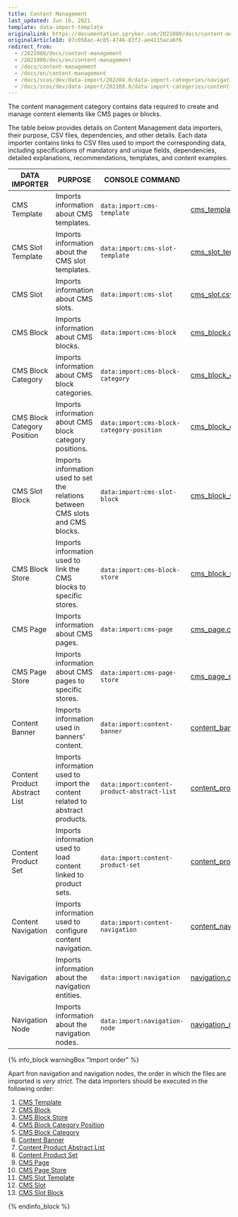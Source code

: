 ```yaml
---
title: Content Management
last_updated: Jun 16, 2021
template: data-import-template
originalLink: https://documentation.spryker.com/2021080/docs/content-management
originalArticleId: 07c058ac-4c85-4746-83f2-ae4115aca6f6
redirect_from:
  - /2021080/docs/content-management
  - /2021080/docs/en/content-management
  - /docs/content-management
  - /docs/en/content-management
  - /docs/scos/dev/data-import/202204.0/data-import-categories/navigation-setup/navigation-setup.html
  - /docs/scos/dev/data-import/202108.0/data-import-categories/content-management/content-management.html
---
```


The content management category contains data required to create and manage content elements like CMS pages or blocks.

The table below provides details on Content Management data importers, their purpose, CSV files, dependencies, and other details. Each data importer contains links to CSV files used to import the corresponding data, including specifications of mandatory and unique fields, dependencies, detailed explanations, recommendations, templates, and content examples.

| DATA IMPORTER | PURPOSE | CONSOLE COMMAND | FILES | DEPENDENCIES |
| --- | --- | --- | --- |--- |
| CMS Template   | Imports information about CMS templates. |`data:import:cms-template` |[ cms_template.csv](/docs/scos/dev/data-import/{{page.version}}/data-import-categories/content-management/file-details-cms-template.csv.html)|None |
| CMS Slot Template  | Imports information about the CMS slot templates. |`data:import:cms-slot-template` | [cms_slot_template.csv](/docs/scos/dev/data-import/{{page.version}}/data-import-categories/content-management/file-details-cms-slot-template.csv.html)| None|
| CMS Slot  | Imports information about CMS slots. |`data:import:cms-slot` |[cms_slot.csv](/docs/scos/dev/data-import/{{page.version}}/data-import-categories/content-management/file-details-cms-slot.csv.html) |None |
| CMS Block  | Imports information about CMS blocks. |`data:import:cms-block` | [cms_block.csv](/docs/scos/dev/data-import/{{page.version}}/data-import-categories/content-management/file-details-cms-block.csv.html)|None |
| CMS Block Category  |Imports information about CMS block categories. |`data:import:cms-block-category` | [cms_block_category.csv](/docs/scos/dev/data-import/{{page.version}}/data-import-categories/content-management/file-details-cms-block-category.csv.html)|[cms_block_category_position.csv](/docs/scos/dev/data-import/{{page.version}}/data-import-categories/content-management/file-details-cms-block-category-postion.csv.html) |
| CMS Block Category Position  |Imports information about CMS block category positions. |`data:import:cms-block-category-position` |[cms_block_category_position.csv](/docs/scos/dev/data-import/{{page.version}}/data-import-categories/content-management/file-details-cms-block-category-postion.csv.html)|None |
| CMS Slot Block  | Imports information used to set the relations between CMS slots and CMS blocks.|`data:import:cms-slot-block` | [cms_block_store.csv](/docs/scos/dev/data-import/{{page.version}}/data-import-categories/content-management/file-details-cms-block-store.csv.html)| <ul><li>[cms_slot.csv](/docs/scos/dev/data-import/{{page.version}}/data-import-categories/content-management/file-details-cms-slot.csv.html)</li><li>[cms_block.csv](/docs/scos/dev/data-import/{{page.version}}/data-import-categories/content-management/file-details-cms-block.csv.html)</li></ul> |
| CMS Block Store  | Imports information used to link the CMS blocks to specific stores. |`data:import:cms-block-store` | [cms_block_store.csv](/docs/scos/dev/data-import/{{page.version}}/data-import-categories/content-management/file-details-cms-block-store.csv.html)| <ul><li>[cms_block.csv](/docs/scos/dev/data-import/{{page.version}}/data-import-categories/content-management/file-details-cms-block.csv.html)</li><li>**stores.php** configuration file of demo shop PHP project</li></ul> |
| CMS Page | Imports information about CMS pages. |`data:import:cms-page` |[cms_page.csv](/docs/scos/dev/data-import/{{page.version}}/data-import-categories/content-management/file-details-cms-page.csv.html) |[cms_template.csv](/docs/scos/dev/data-import/{{page.version}}/data-import-categories/content-management/file-details-cms-template.csv.html) |
| CMS Page Store  | Imports information about CMS pages to specific stores. |`data:import:cms-page-store` |[cms_page_store.csv](/docs/scos/dev/data-import/{{page.version}}/data-import-categories/content-management/file-details-cms-page-store.csv.html) | <ul><li>[cms_page.csv](/docs/scos/dev/data-import/{{page.version}}/data-import-categories/content-management/file-details-cms-page.csv.html)</li><li>**stores.php** configuration file of demo shop PHP project</li></ul>|
| Content Banner | Imports information used in banners' content. |`data:import:content-banner` |[content_banner.csv](/docs/scos/dev/data-import/{{page.version}}/data-import-categories/content-management/file-details-content-banner.csv.html) |[glossary.csv](/docs/scos/dev/data-import/{{page.version}}/data-import-categories/commerce-setup/file-details-glossary.csv.html) |
| Content Product Abstract List  |Imports information used to import the content related to abstract products.  |`data:import:content-product-abstract-list` |[content_product_abstract_list.csv](/docs/scos/dev/data-import/{{page.version}}/data-import-categories/content-management/file-details-content-product-abstract-list.csv.html) |[product_abstract.csv](/docs/scos/dev/data-import/{{page.version}}/data-import-categories/catalog-setup/products/file-details-product-abstract.csv.html)|
| Content Product Set  |Imports information used to load content linked to product sets.  |`data:import:content-product-set` | [content_product_set.csv](/docs/scos/dev/data-import/{{page.version}}/data-import-categories/content-management/file-details-content-product-set.csv.html)| [product_set.csv](/docs/scos/dev/data-import/{{page.version}}/data-import-categories/merchandising-setup/product-merchandising/file-details-product-set.csv.html)|
| Content Navigation | Imports information used to configure content navigation.|`data:import:content-navigation` | [content_navigation.csv](/docs/scos/dev/data-import/{{page.version}}/data-import-categories/content-management/file-details-content-navigation.csv.html) | [navigation.csv](/docs/scos/dev/data-import/{{page.version}}/data-import-categories/navigation-setup/file-details-navigation.csv.html) |
| Navigation | Imports information about the navigation entities. |`data:import:navigation` | [navigation.csv](/docs/scos/dev/data-import/{{page.version}}/data-import-categories/navigation-setup/file-details-navigation.csv.html) |None |
| Navigation Node | Imports information about the navigation nodes. |`data:import:navigation-node` |[ navigation_node.csv](/docs/scos/dev/data-import/{{page.version}}/data-import-categories/navigation-setup/file-details-navigation-node.csv.html) | <ul><li>[navigation.csv](/docs/scos/dev/data-import/{{page.version}}/data-import-categories/navigation-setup/file-details-navigation.csv.html)</li><li>[glossary.csv](/docs/scos/dev/data-import/{{page.version}}/data-import-categories/commerce-setup/file-details-glossary.csv.html)</li></ul>|


{% info_block warningBox "Import order" %}

Apart fron navigation and navigation nodes, the order in which the files are imported is *very strict*. The data importers should be executed in the following order:

1. [CMS Template](/docs/scos/dev/data-import/{{page.version}}/data-import-categories/content-management/file-details-cms-template.csv.html)
2. [CMS Block](/docs/scos/dev/data-import/{{page.version}}/data-import-categories/content-management/file-details-cms-block.csv.html)
3. [CMS Block Store](/docs/scos/dev/data-import/{{page.version}}/data-import-categories/content-management/file-details-cms-block-store.csv.html)
4. [CMS Block Category Position](/docs/scos/dev/data-import/{{page.version}}/data-import-categories/content-management/file-details-cms-block-category-postion.csv.html)
5. [CMS Block Category](/docs/scos/dev/data-import/{{page.version}}/data-import-categories/content-management/file-details-cms-block-category.csv.html)
6. [Content Banner](/docs/scos/dev/data-import/{{page.version}}/data-import-categories/content-management/file-details-content-banner.csv.html)
7. [Content Product Abstract List](/docs/scos/dev/data-import/{{page.version}}/data-import-categories/content-management/file-details-content-product-abstract-list.csv.html)
8. [Content Product Set](/docs/scos/dev/data-import/{{page.version}}/data-import-categories/content-management/file-details-content-product-set.csv.html)
9. [CMS Page](/docs/scos/dev/data-import/{{page.version}}/data-import-categories/content-management/file-details-cms-page.csv.html)
10. [CMS Page Store](/docs/scos/dev/data-import/{{page.version}}/data-import-categories/content-management/file-details-cms-page-store.csv.html)
11. [CMS Slot Template](/docs/scos/dev/data-import/{{page.version}}/data-import-categories/content-management/file-details-cms-slot-template.csv.html)
12. [CMS Slot](/docs/scos/dev/data-import/{{page.version}}/data-import-categories/content-management/file-details-cms-slot.csv.html)
13. [CMS Slot Block](/docs/scos/dev/data-import/{{page.version}}/data-import-categories/content-management/file-details-cms-block-store.csv.html)


{% endinfo_block %}
